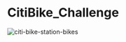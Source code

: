 # CitiBike_Challenge


![citi-bike-station-bikes](https://github.com/Juslima/CitiBike_Challenge/assets/130790909/e95f2770-9b22-4cd7-b467-b2c521faed16)
